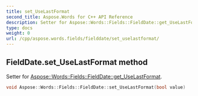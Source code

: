 ```yaml
---
title: set_UseLastFormat
second_title: Aspose.Words for C++ API Reference
description: Setter for Aspose::Words::Fields::FieldDate::get_UseLastFormat. 
type: docs
weight: 0
url: /cpp/aspose.words.fields/fielddate/set_uselastformat/
---
```

## FieldDate.set_UseLastFormat method


Setter for [Aspose::Words::Fields::FieldDate::get_UseLastFormat](../get_uselastformat/).

```cpp
void Aspose::Words::Fields::FieldDate::set_UseLastFormat(bool value)
```

